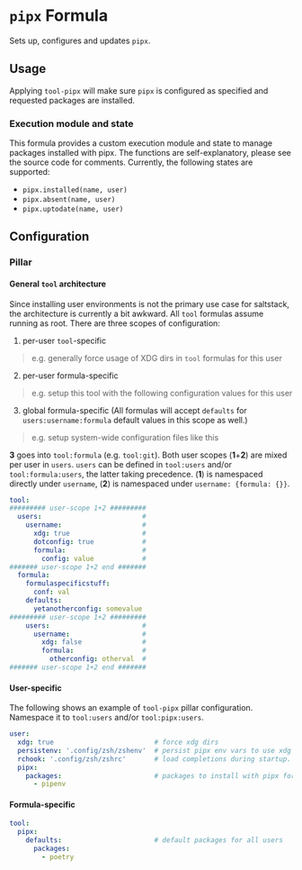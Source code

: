 # `pipx` Formula
Sets up, configures and updates `pipx`.

## Usage
Applying `tool-pipx` will make sure `pipx` is configured as specified and requested packages are installed.

### Execution module and state
This formula provides a custom execution module and state to manage packages installed with pipx. The functions are self-explanatory, please see the source code for comments. Currently, the following states are supported:
* `pipx.installed(name, user)`
* `pipx.absent(name, user)`
* `pipx.uptodate(name, user)`

## Configuration
### Pillar
#### General `tool` architecture
Since installing user environments is not the primary use case for saltstack, the architecture is currently a bit awkward. All `tool` formulas assume running as root. There are three scopes of configuration:
1. per-user `tool`-specific
  > e.g. generally force usage of XDG dirs in `tool` formulas for this user
2. per-user formula-specific
  > e.g. setup this tool with the following configuration values for this user
3. global formula-specific (All formulas will accept `defaults` for `users:username:formula` default values in this scope as well.)
  > e.g. setup system-wide configuration files like this

**3** goes into `tool:formula` (e.g. `tool:git`). Both user scopes (**1**+**2**) are mixed per user in `users`. `users` can be defined in `tool:users` and/or `tool:formula:users`, the latter taking precedence. (**1**) is namespaced directly under `username`, (**2**) is namespaced under `username: {formula: {}}`.

```yaml
tool:
######### user-scope 1+2 #########
  users:                         #
    username:                    #
      xdg: true                  #
      dotconfig: true            #
      formula:                   #
        config: value            #
####### user-scope 1+2 end #######
  formula:
    formulaspecificstuff:
      conf: val
    defaults:
      yetanotherconfig: somevalue
######### user-scope 1+2 #########
    users:                       #
      username:                  #
        xdg: false               #
        formula:                 #
          otherconfig: otherval  #
####### user-scope 1+2 end #######
```

#### User-specific
The following shows an example of `tool-pipx` pillar configuration. Namespace it to `tool:users` and/or `tool:pipx:users`.
```yaml
user:
  xdg: true                         # force xdg dirs
  persistenv: '.config/zsh/zshenv'  # persist pipx env vars to use xdg dirs permanently (will be appended to file relative to $HOME)
  rchook: '.config/zsh/zshrc'       # load completions during startup. if you're using zsh, make sure to call autoload -U bashcompinit && bashcompinit before that line
  pipx:
    packages:                       # packages to install with pipx for this user (convenience)
      - pipenv
```

#### Formula-specific
```yaml
tool:
  pipx:
    defaults:                       # default packages for all users
      packages:
        - poetry
```
